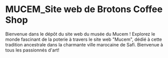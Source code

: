 # MUCEM_Site web de Brotons Coffee Shop
Bienvenue dans le dépôt du site web du musée du Mucem !
Explorez le monde fascinant de la poterie à travers le site web "Mucem", dédié à cette tradition ancestrale dans la charmante ville marocaine de Safi. Bienvenue à tous les passionnés d'art!
